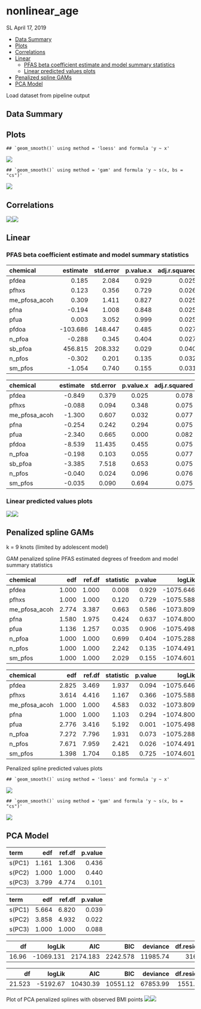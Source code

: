 nonlinear\_age
================
SL
April 17, 2019

-   [Data Summary](#data-summary)
-   [Plots](#plots)
-   [Correlations](#correlations)
-   [Linear](#linear)
    -   [PFAS beta coefficient estimate and model summary statistics](#pfas-beta-coefficient-estimate-and-model-summary-statistics)
    -   [Linear predicted values plots](#linear-predicted-values-plots)
-   [Penalized spline GAMs](#penalized-spline-gams)
-   [PCA Model](#pca-model)

Load dataset from pipeline output

Data Summary
------------

Plots
-----

    ## `geom_smooth()` using method = 'loess' and formula 'y ~ x'

![](nonlinear_age_files/figure-markdown_github/unnamed-chunk-2-1.png)

    ## `geom_smooth()` using method = 'gam' and formula 'y ~ s(x, bs = "cs")'

![](nonlinear_age_files/figure-markdown_github/unnamed-chunk-2-2.png)

Correlations
------------

![](nonlinear_age_files/figure-markdown_github/unnamed-chunk-3-1.png)![](nonlinear_age_files/figure-markdown_github/unnamed-chunk-3-2.png)

Linear
------

### PFAS beta coefficient estimate and model summary statistics

| chemical        |  estimate|  std.error|  p.value.x|  adj.r.squared|  statistic|     logLik|       AIC|       BIC|
|:----------------|---------:|----------:|----------:|--------------:|----------:|----------:|---------:|---------:|
| pfdea           |     0.185|      2.084|      0.929|          0.025|      1.786|  -1075.646|  2177.293|  2226.798|
| pfhxs           |     0.123|      0.356|      0.729|          0.026|      1.797|  -1075.588|  2177.176|  2226.682|
| me\_pfosa\_acoh |     0.309|      1.411|      0.827|          0.025|      1.790|  -1075.625|  2177.251|  2226.757|
| pfna            |    -0.194|      1.008|      0.848|          0.025|      1.789|  -1075.631|  2177.263|  2226.768|
| pfua            |     0.003|      3.052|      0.999|          0.025|      1.785|  -1075.650|  2177.301|  2226.807|
| pfdoa           |  -103.686|    148.447|      0.485|          0.027|      1.832|  -1075.398|  2176.795|  2226.301|
| n\_pfoa         |    -0.288|      0.345|      0.404|          0.027|      1.852|  -1075.288|  2176.577|  2226.083|
| sb\_pfoa        |   456.815|    208.332|      0.029|          0.040|      2.249|  -1073.175|  2172.350|  2221.856|
| n\_pfos         |    -0.302|      0.201|      0.135|          0.032|      2.001|  -1074.491|  2174.983|  2224.488|
| sm\_pfos        |    -1.054|      0.740|      0.155|          0.031|      1.981|  -1074.601|  2175.203|  2224.709|

| chemical        |  estimate|  std.error|  p.value.x|  adj.r.squared|  statistic|     logLik|       AIC|       BIC|
|:----------------|---------:|----------:|----------:|--------------:|----------:|----------:|---------:|---------:|
| pfdea           |    -0.849|      0.379|      0.025|          0.078|     13.041|  -5206.416|  10438.83|  10508.52|
| pfhxs           |    -0.088|      0.094|      0.348|          0.075|     12.630|  -5208.505|  10443.01|  10512.70|
| me\_pfosa\_acoh |    -1.300|      0.607|      0.032|          0.077|     12.996|  -5206.642|  10439.28|  10508.97|
| pfna            |    -0.254|      0.242|      0.294|          0.075|     12.652|  -5208.393|  10442.79|  10512.48|
| pfua            |    -2.340|      0.665|      0.000|          0.082|     13.770|  -5202.726|  10431.45|  10501.14|
| pfdoa           |    -8.539|     11.435|      0.455|          0.075|     12.598|  -5208.667|  10443.33|  10513.02|
| n\_pfoa         |    -0.198|      0.103|      0.055|          0.077|     12.907|  -5207.094|  10440.19|  10509.88|
| sb\_pfoa        |    -3.385|      7.518|      0.653|          0.075|     12.563|  -5208.846|  10443.69|  10513.38|
| n\_pfos         |    -0.040|      0.024|      0.096|          0.076|     12.818|  -5207.548|  10441.10|  10510.78|
| sm\_pfos        |    -0.035|      0.090|      0.694|          0.075|     12.558|  -5208.870|  10443.74|  10513.43|

### Linear predicted values plots

![](nonlinear_age_files/figure-markdown_github/lm_plot-1.png)![](nonlinear_age_files/figure-markdown_github/lm_plot-2.png)

Penalized spline GAMs
---------------------

k = 9 knots (limited by adolescent model)

GAM penalized spline PFAS estimated degrees of freedom and model summary statistics

| chemical        |    edf|  ref.df|  statistic|  p.value|     logLik|       AIC|       BIC|
|:----------------|------:|-------:|----------:|--------:|----------:|---------:|---------:|
| pfdea           |  1.000|   1.000|      0.008|    0.929|  -1075.646|  2177.293|  2226.798|
| pfhxs           |  1.000|   1.000|      0.120|    0.729|  -1075.588|  2177.176|  2226.682|
| me\_pfosa\_acoh |  2.774|   3.387|      0.663|    0.586|  -1073.809|  2177.166|  2233.427|
| pfna            |  1.580|   1.975|      0.424|    0.637|  -1074.800|  2176.760|  2228.473|
| pfua            |  1.136|   1.257|      0.035|    0.906|  -1075.498|  2177.268|  2227.292|
| n\_pfoa         |  1.000|   1.000|      0.699|    0.404|  -1075.288|  2176.577|  2226.083|
| n\_pfos         |  1.000|   1.000|      2.242|    0.135|  -1074.491|  2174.983|  2224.488|
| sm\_pfos        |  1.000|   1.000|      2.029|    0.155|  -1074.601|  2175.203|  2224.709|

| chemical        |    edf|  ref.df|  statistic|  p.value|     logLik|       AIC|       BIC|
|:----------------|------:|-------:|----------:|--------:|----------:|---------:|---------:|
| pfdea           |  2.825|   3.469|      1.937|    0.094|  -1075.646|  2177.293|  2226.798|
| pfhxs           |  3.614|   4.416|      1.167|    0.366|  -1075.588|  2177.176|  2226.682|
| me\_pfosa\_acoh |  1.000|   1.000|      4.583|    0.032|  -1073.809|  2177.166|  2233.427|
| pfna            |  1.000|   1.000|      1.103|    0.294|  -1074.800|  2176.760|  2228.473|
| pfua            |  2.776|   3.416|      5.192|    0.001|  -1075.498|  2177.268|  2227.292|
| n\_pfoa         |  7.272|   7.796|      1.931|    0.073|  -1075.288|  2176.577|  2226.083|
| n\_pfos         |  7.671|   7.959|      2.421|    0.026|  -1074.491|  2174.983|  2224.488|
| sm\_pfos        |  1.398|   1.704|      0.185|    0.725|  -1074.601|  2175.203|  2224.709|

Penalized spline predicted values plots

    ## `geom_smooth()` using method = 'loess' and formula 'y ~ x'

![](nonlinear_age_files/figure-markdown_github/ps_plot-1.png)

    ## `geom_smooth()` using method = 'gam' and formula 'y ~ s(x, bs = "cs")'

![](nonlinear_age_files/figure-markdown_github/ps_plot-2.png)

PCA Model
---------

| term   |    edf|  ref.df|  p.value|
|:-------|------:|-------:|--------:|
| s(PC1) |  1.161|   1.306|    0.436|
| s(PC2) |  1.000|   1.000|    0.440|
| s(PC3) |  3.799|   4.774|    0.101|

| term   |    edf|  ref.df|  p.value|
|:-------|------:|-------:|--------:|
| s(PC1) |  5.664|   6.820|    0.039|
| s(PC2) |  3.858|   4.932|    0.022|
| s(PC3) |  1.000|   1.000|    0.088|

|     df|     logLik|       AIC|       BIC|  deviance|  df.residual|
|------:|----------:|---------:|---------:|---------:|------------:|
|  16.96|  -1069.131|  2174.183|  2242.578|  11985.74|       316.04|

|      df|    logLik|       AIC|       BIC|  deviance|  df.residual|
|-------:|---------:|---------:|---------:|---------:|------------:|
|  21.523|  -5192.67|  10430.39|  10551.12|  67853.99|     1551.477|

Plot of PCA penalized splines with observed BMI points ![](nonlinear_age_files/figure-markdown_github/pca_plot-1.png)![](nonlinear_age_files/figure-markdown_github/pca_plot-2.png)
